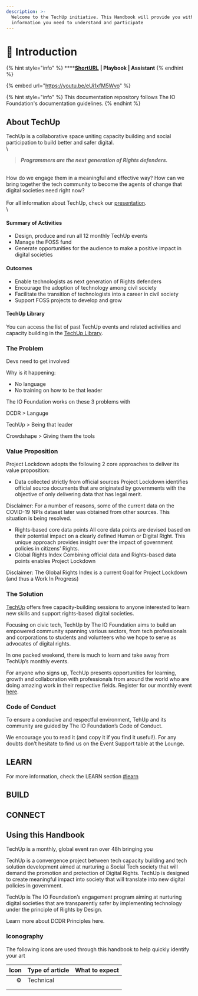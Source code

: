 ```yaml
---
description: >-
  Welcome to the TechUp initiative. This Handbook will provide you with all the
  information you need to understand and participate
---
```


# 🚧 Introduction

{% hint style="info" %}
****[**ShortURL**](https://tiof.click/TUDocs) **| Playbook | Assistant**
{% endhint %}

{% embed url="https://youtu.be/eUi1xfM5Wvo" %}

{% hint style="info" %}
This documentation repository follows The IO Foundation's documentation guidelines.
{% endhint %}

## About TechUp

TechUp is a collaborative space uniting capacity building and social participation to build better and safer digital.\
\


> _**Programmers are the next generation of Rights defenders.**_

\
How do we engage them in a meaningful and effective way? How can we bring together the tech community to become the agents of change that digital societies need right now?\
\
For all information about TechUp, check our [presentation](https://opencollective.com/redirect?url=https%3A%2F%2FTIOF.Click%2FTUPresentation).\
\


#### **Summary of Activities**

* Design, produce and run all 12 monthly TechUp events
* Manage the FOSS fund
* Generate opportunities for the audience to make a positive impact in digital societies

#### **Outcomes**

* Enable technologists as next generation of Rights defenders
* Encourage the adoption of technology among civil society
* Facilitate the transition of technologists into a career in civil society
* Support FOSS projects to develop and grow

#### **TechUp Library**

You can access the list of past TechUp events and related activities and capacity building in the [TechUp Library](https://opencollective.com/redirect?url=https%3A%2F%2FTIOF.Click%2FTULibrary).





### The Problem

Devs need to get involved



Why is it happening:&#x20;

* No language
* No training on how to be that leader

The IO Foundation works on these 3 problems with

DCDR > Languge

TechUp > Being that leader

Crowdshape > Giving them the tools





### Value Proposition

Project Lockdown adopts the following 2 core approaches to deliver its value proposition:

* Data collected strictly from official sources Project Lockdown identifies official source documents that are originated by governments with the objective of only delivering data that has legal merit.

Disclaimer: For a number of reasons, some of the current data on the COVID-19 NPIs dataset later was obtained from other sources. This situation is being resolved.

* Rights-based core data points All core data points are devised based on their potential impact on a clearly defined Human or Digital Right. This unique approach provides insight over the impact of government policies in citizens' Rights.
* Global Rights Index Combining official data and Rights-based data points enables Project Lockdown

Disclaimer: The Global Rights Index is a current Goal for Project Lockdown (and thus a Work In Progress)

### The Solution





[TechUp](https://theiofoundation.org/TechUp) offers free capacity-building sessions to anyone interested to learn new skills and support rights-based digital societies.

Focusing on civic tech, TechUp by The IO Foundation aims to build an empowered community spanning various sectors, from tech professionals and corporations to students and volunteers who we hope to serve as advocates of digital rights.

In one packed weekend, there is much to learn and take away from TechUp’s monthly events.

For anyone who signs up, TechUp presents opportunities for learning, growth and collaboration with professionals from around the world who are doing amazing work in their respective fields. Register for our monthly event [here](https://tiof.click/EventsRSVP).

### **Code of Conduct**

To ensure a conducive and respectful environment, TehUp and its community are guided by The IO Foundation’s Code of Conduct.

We encourage you to read it (and copy it if you find it useful!). For any doubts don’t hesitate to find us on the Event Support table at the Lounge.

## LEARN

For more information, check the LEARN section [#learn](./#learn "mention")

## BUILD



## CONNECT



## Using this Handbook



TechUp is a monthly, global event ran over 48h bringing you

TechUp is a convergence project between tech capacity building and tech solution development aimed at nurturing a Social Tech society that will demand the promotion and protection of Digital Rights. TechUp is designed to create meaningful impact into society that will translate into new digital policies in government.

TechUp is The IO Foundation’s engagement program aiming at nurturing digital societies that are transparently safer by implementing technology under the principle of Rights by Design.

Learn more about DCDR Principles here.



### Iconography

The following icons are used through this handbook to help quickly identify your art

|   Icon | Type of article | What to expect |
| -----: | --------------- | -------------- |
| :gear: | Technical       |                |
|        |                 |                |
|        |                 |                |

